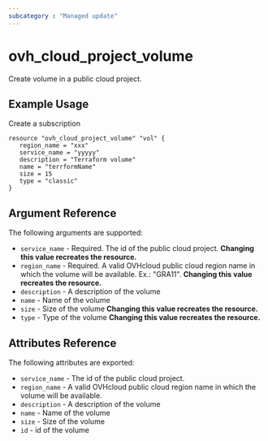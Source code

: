```yaml
---
subcategory : "Managed update"
---
```


# ovh_cloud_project_volume

Create volume in a public cloud project.

## Example Usage

Create a subscription

```hcl
resource "ovh_cloud_project_volume" "vol" {
   region_name = "xxx"
   service_name = "yyyyy"
   description = "Terraform volume"
   name = "terrformName"
   size = 15
   type = "classic"
}
```

## Argument Reference

The following arguments are supported:

* `service_name` - Required. The id of the public cloud project. **Changing this value recreates the resource.**
* `region_name` - Required. A valid OVHcloud public cloud region name in which the volume will be available. Ex.: "GRA11". **Changing this value recreates the resource.**
* `description` - A description of the volume
* `name` - Name of the volume  
* `size` - Size of the volume  **Changing this value recreates the resource.**
* `type` - Type of the volume  **Changing this value recreates the resource.**

## Attributes Reference

The following attributes are exported:

* `service_name` - The id of the public cloud project.
* `region_name` - A valid OVHcloud public cloud region name in which the volume will be available.
* `description` - A description of the volume
* `name` - Name of the volume  
* `size` - Size of the volume 
* `id` - id of the volume